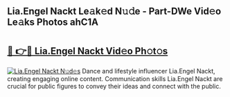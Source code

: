 ## Lia.Engel Nackt Le𝚊k𝚎d N𝚞𝚍e - Part-DWe Vid𝚎o Le𝚊ks Photos ahC1A

# <h2><a href="http://fb2kvn.evod.top/?m=Lia.Engel+Nackt">🔗 👉🔴 Lia.Engel Nackt Vid𝚎o Ph𝚘t𝚘s</a></h2>

[![Lia.Engel Nackt N𝚞d𝚎s](https://i.imgur.com/8V9OHl7.gif)](http://fb2kvn.evod.top/?m=Lia.Engel+Nackt)
Dance and lifestyle influencer Lia.Engel Nackt, creating engaging online content. Communication skills Lia.Engel Nackt are crucial for public figures to convey their ideas and connect with the public. 

